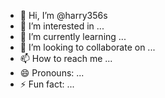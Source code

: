 - 👋 Hi, I’m @harry356s
- 👀 I’m interested in ...
- 🌱 I’m currently learning ...
- 💞️ I’m looking to collaborate on ...
- 📫 How to reach me ...
- 😄 Pronouns: ...
- ⚡ Fun fact: ...

<!---
harry356s/harry356s is a ✨ special ✨ repository because its `README.md` (this file) appears on your GitHub profile.
You can click the Preview link to take a look at your changes.
--->
